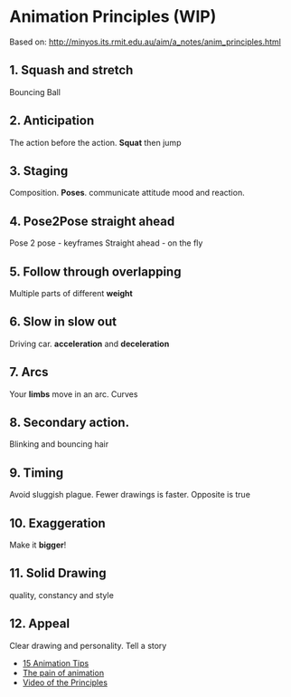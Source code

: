 # Animation Principles (WIP)
Based on:
http://minyos.its.rmit.edu.au/aim/a_notes/anim_principles.html

## 1. Squash and stretch

Bouncing Ball

## 2. Anticipation

The action before the action. **Squat** then jump

## 3. Staging

Composition. **Poses**. communicate attitude mood and reaction.

## 4. Pose2Pose straight ahead
Pose 2 pose - keyframes
Straight ahead - on the fly

## 5. Follow through overlapping
Multiple parts of different **weight**

## 6. Slow in slow out
Driving car. **acceleration** and **deceleration**

## 7. Arcs
Your **limbs** move in an arc. Curves

## 8. Secondary action. 
Blinking and bouncing hair

## 9. Timing
Avoid sluggish plague.
Fewer drawings is faster. Opposite is true


## 10. Exaggeration
Make it **bigger**!

## 11. Solid Drawing
quality, constancy and style

## 12. Appeal
Clear drawing and personality. Tell a story

- [15 Animation Tips](http://www.teksmobile.com.au/blog/15-animation-tips-to-make-your-mobile-games-more-engaging/)
- [The pain of animation](https://t.co/o2vUZaTgKv)
- [Video of the Principles](https://www.youtube.com/watch?v=haa7n3UGyDc)
